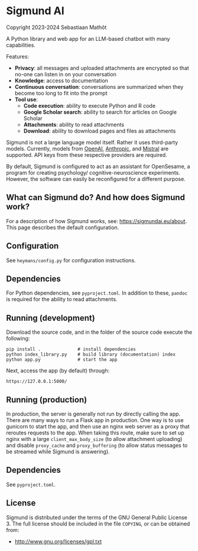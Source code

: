 # Sigmund AI

Copyright 2023-2024 Sebastiaan Mathôt

A Python library and web app for an LLM-based chatbot with many capabilities.

Features:

- __Privacy__: all messages and uploaded attachments are encrypted so that no-one can listen in on your conversation
- __Knowledge__: access to documentation
- __Continuous conversation__: conversations are summarized when they become too long to fit into the prompt
- __Tool use__:
    - __Code execution__: ability to execute Python and R code
    - __Google Scholar search__: ability to search for articles on Google Scholar
    - __Attachments__: ability to read attachments
    - __Download__: ability to download pages and files as attachments
    
Sigmund is not a large language model itself. Rather it uses third-party models. Currently, models from [OpenAI](https://openai.com), [Anthropic](https://www.anthropic.com/), and [Mistral](https://mistral.ai/) are supported. API keys from these respective providers are required.

By default, Sigmund is configured to act as an assistant for OpenSesame, a program for creating psychology/ cognitive-neuroscience experiments. However, the software can easily be reconfigured for a different purpose.


## What can Sigmund do? And how does Sigmund work?

For a description of how Sigmund works, see: <https://sigmundai.eu/about>. This page describes the default configuration.


## Configuration

See `heymans/config.py` for configuration instructions.


## Dependencies

For Python dependencies, see `pyproject.toml`. In addition to these, `pandoc` is required for the ability to read attachments.


## Running (development)

Download the source code, and in the folder of the source code execute the following:

```
pip install .              # install dependencies
python index_library.py    # build library (documentation) index
python app.py              # start the app
```

Next, access the app (by default) through:

```
https://127.0.0.1:5000/
```


## Running (production)

In production, the server is generally not run by directly calling the app. There are many ways to run a Flask app in production. One way is to use gunicorn to start the app, and then use an nginx web server as a proxy that reroutes requests to the app. When taking this route, make sure to set up nginx with a large `client_max_body_size` (to allow attachment uploading) and disable `proxy_cache` and `proxy_buffering` (to allow status messages to be streamed while Sigmund is answering).


## Dependencies

See `pyproject.toml`.


## License

Sigmund is distributed under the terms of the GNU General Public License 3. The full license should be included in the file `COPYING`, or can be obtained from:

- <http://www.gnu.org/licenses/gpl.txt>

